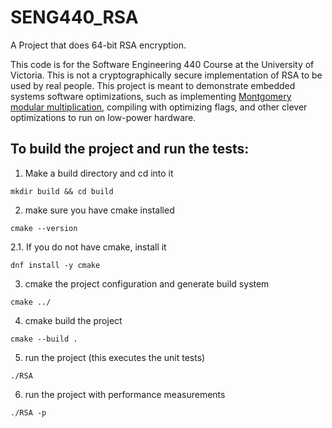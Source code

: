 # SENG440_RSA

A Project that does 64-bit RSA encryption. 

This code is for the Software Engineering 440 Course at the University of Victoria. 
This is not a cryptographically secure implementation of RSA to be used by real people. 
This project is meant to demonstrate embedded systems software optimizations, such as
implementing [Montgomery modular multiplication](https://en.wikipedia.org/wiki/Montgomery_modular_multiplication), 
compiling with optimizing flags, and other clever optimizations to run on low-power hardware. 

## To build the project and run the tests: 
1. Make a build directory and cd into it 
```
mkdir build && cd build
```
2. make sure you have cmake installed
```
cmake --version
```
2.1. If you do not have cmake, install it 
```
dnf install -y cmake
```
3. cmake the project configuration and generate build system
```
cmake ../
```
4. cmake build the project
```
cmake --build .
```
5. run the project (this executes the unit tests)
```
./RSA
```
6. run the project with performance measurements
```
./RSA -p
```